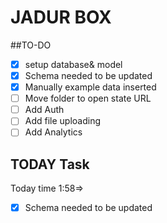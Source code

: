 # JADUR BOX

##TO-DO

 - [x] setup database& model
 - [x] Schema needed to be updated  
 - [x] Manually example data inserted
 - [ ] Move folder to open state URL
 - [ ] Add Auth
 - [ ] Add file uploading
 - [ ] Add Analytics
 
## TODAY Task 
Today time 1:58=>

 - [x] Schema needed to be updated  
